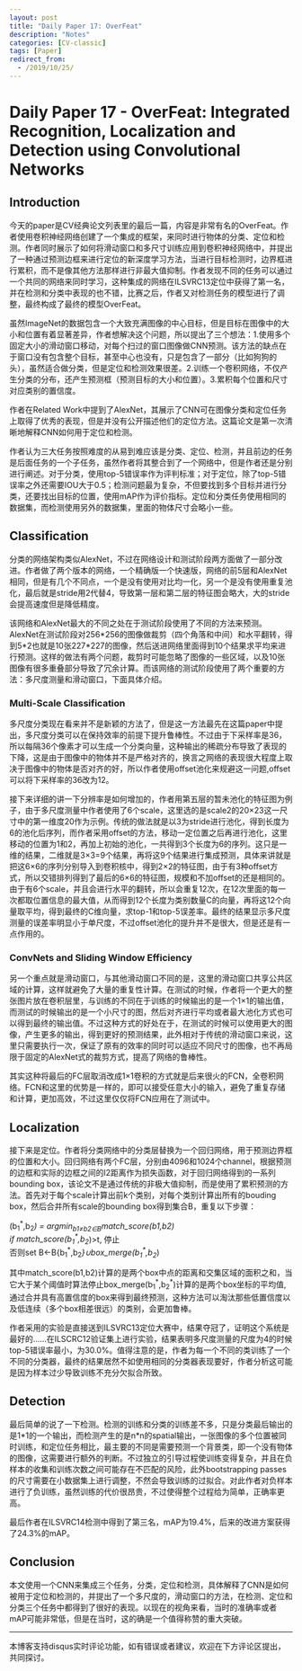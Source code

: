 ```yaml
---
layout: post
title: "Daily Paper 17: OverFeat"
description: "Notes"
categories: [CV-classic]
tags: [Paper]
redirect_from:
  - /2019/10/25/
---
```


# Daily Paper 17 - OverFeat: Integrated Recognition, Localization and Detection using Convolutional Networks  

## Introduction  

今天的paper是CV经典论文列表里的最后一篇，内容是非常有名的OverFeat。作者使用卷积神经网络创建了一个集成的框架，来同时进行物体的分类、定位和检测。作者同时展示了如何将滑动窗口和多尺寸训练应用到卷积神经网络中，并提出了一种通过预测边框来进行定位的新深度学习方法，当进行目标检测时，边界框进行累积，而不是像其他方法那样进行非最大值抑制。作者发现不同的任务可以通过一个共同的网络来同时学习，这种集成的网络在ILSVRC13定位中获得了第一名，并在检测和分类中表现的也不错，比赛之后，作者又对检测任务的模型进行了调整，最终构成了最终的模型OverFeat。  

虽然ImageNet的数据包含一个大致充满图像的中心目标，但是目标在图像中的大小和位置有着显著差异，作者想解决这个问题，所以提出了三个想法：1.使用多个固定大小的滑动窗口移动，对每个扫过的窗口图像做CNN预测。该方法的缺点在于窗口没有包含整个目标，甚至中心也没有，只是包含了一部分（比如狗狗的头），虽然适合做分类，但是定位和检测效果很差。2.训练一个卷积网络，不仅产生分类的分布，还产生预测框（预测目标的大小和位置）。3.累积每个位置和尺寸对应类别的置信度。  

作者在Related Work中提到了AlexNet，其展示了CNN可在图像分类和定位任务上取得了优秀的表现，但是并没有公开描述他们的定位方法。这篇论文是第一次清晰地解释CNN如何用于定位和检测。  

作者认为三大任务按照难度的从易到难应该是分类、定位、检测，并且前边的任务是后面任务的一个子任务，虽然作者将其整合到了一个网络中，但是作者还是分别进行阐述。对于分类，使用top-5错误率作为评判标准；对于定位，除了top-5错误率之外还需要IOU大于0.5；检测问题最为复杂，不但要找到多个目标并进行分类，还要找出目标的位置，使用mAP作为评价指标。定位和分类任务使用相同的数据集，而检测使用另外的数据集，里面的物体尺寸会略小一些。  

## Classification  

分类的网络架构类似AlexNet，不过在网络设计和测试阶段两方面做了一部分改进。作者做了两个版本的网络，一个精确版一个快速版，网络的前5层和AlexNet相同，但是有几个不同点，一个是没有使用对比均一化，另一个是没有使用重复池化，最后就是stride用2代替4，导致第一层和第二层的特征图会略大，大的stride会提高速度但是降低精度。  

该网络和AlexNet最大的不同之处在于测试阶段使用了不同的方法来预测。AlexNet在测试阶段对256\*256的图像做裁剪（四个角落和中间）和水平翻转，得到5\*2也就是10张227\*227的图像，然后送进网络里面得到10个结果求平均来进行预测。这样的做法有两个问题，裁剪时可能忽略了图像的一些区域，以及10张图像有很多重叠部分导致了冗余计算。而该网络的测试阶段使用了两个重要的方法：多尺度测量和滑动窗口，下面具体介绍。  

### Multi-Scale Classification  

多尺度分类现在看来并不是新颖的方法了，但是这一方法最先在这篇paper中提出，多尺度分类可以在保持效率的前提下提升鲁棒性。不过由于下采样率是36，所以每隔36个像素才可以生成一个分类向量，这种输出的稀疏分布导致了表现的下降，这是由于图像中的物体并不是严格对齐的，换言之网络的表现很大程度上取决于图像中的物体是否对齐的好，所以作者使用offset池化来规避这一问题,offset可以将下采样率的36改为12。  

接下来详细的讲一下分辨率是如何增加的，作者用第五层的暂未池化的特征图为例子，由于多尺度测量中作者使用了6个scale，这里选的是scale2的20×23这一尺寸中的第一维度20作为示例。传统的做法就是以3为stride进行池化，得到长度为6的池化后序列，而作者采用offset的方法，移动一定位置之后再进行池化，这里移动的位置为1和2，再加上初始的池化，一共得到3个长度为6的序列。这只是一维的结果，二维就是3×3=9个结果，再将这9个结果进行集成预测，具体来讲就是把这6×6的序列分别导入到卷积核中，得到2×2的特征图，由于有3种offset方式，所以交错排列得到了最后的6×6的特征图，规模和不加offset的还是相同的。由于有6个scale，并且会进行水平的翻转，所以会重复12次，在12次里面的每一次都取位置信息的最大值，从而得到12个长度为类别数量C的向量，再将这12个向量取平均，得到最终的C维向量，求top-1和top-5误差率。最终的结果显示多尺度测量的误差率明显小于单尺度，不过offset池化的提升并不是很大，但是还是有一点作用的。  

### ConvNets and Sliding Window Efficiency  

另一个重点就是滑动窗口，与其他滑动窗口不同的是，这里的滑动窗口共享公共区域的计算，这样就避免了大量的重复性计算。在测试的时候，作者将一个更大的整张图片放在卷积层里，与训练的不同在于训练的时候输出的是一个1×1的输出值，而测试的时候输出的是一个小尺寸的图，然后对齐进行平均或者最大池化方式也可以得到最终的输出值。不过这种方式的好处在于，在测试的时候可以使用更大的图像，产生更多的输出，得到更好的预测结果，此外相对于传统的滑动窗口来说，这里只需要执行一次，保证了原有的效率的同时可以适应不同尺寸的图像，也不再局限于固定的AlexNet式的裁剪方式，提高了网络的鲁棒性。  

其实这种将最后的FC层取消改成1×1卷积的方式就是后来很火的FCN，全卷积网络。FCN和这里的优势是一样的，即可以接受任意大小的输入，避免了重复存储和计算，更加高效，不过这里仅仅将FCN应用在了测试中。  

## Localization  

接下来是定位。作者将分类网络中的分类层替换为一个回归网络，用于预测边界框的位置和大小。回归网络有两个FC层，分别由4096和1024个channel，根据预测的边框和实际的边框之间的l2距离作为损失函数，对于回归网络得到的一系列bounding box，该论文不是通过传统的非极大值抑制，而是使用了累积预测的方法。首先对于每个scale计算出前k个类别，对每个类别计算出所有的bouding box，然后合并所有scale的bounding box得到集合B，重复以下步骤：  

(b<sub>1</sub><sup>\*</sup>,b<sub>2</sub><sup>*</sup>) = argmin<sub>b1≠b2∈B</sub>match_score(b1,b2)  
if match_score(b<sub>1</sub><sup>\*</sup>,b<sub>2</sub><sup>*</sup>)>t, 停止  
否则set B←B\{b<sub>1</sub><sup>\*</sup>,b<sub>2</sub><sup>*</sup>}∪box_merge(b<sub>1</sub><sup>\*</sup>,b<sub>2</sub><sup>*</sup>)  

其中match_score(b1,b2)计算的是两个box中点的距离和交集区域的面积之和，当它大于某个阈值时算法停止box_merge(b<sub>1</sub><sup>\*</sup>,b<sub>2</sub><sup>*</sup>)计算的是两个box坐标的平均值,通过合并具有高置信度的box来得到最终预测，这种方法可以淘汰那些低置信度以及低连续（多个box相差很远）的类别，会更加鲁棒。  

作者采用的实验是直接送到ILSVRC13定位大赛中，结果夺冠了，证明这个系统是最好的……在ILSCRC12验证集上进行实验，结果表明多尺度测量的尺度为4的时候top-5错误率最小，为30.0%。值得注意的是，作者为每一个不同的类训练了一个不同的分类器，最终的结果居然不如使用相同的分类器表现要好，作者分析这可能是因为样本过少导致训练不充分欠拟合所致。  

## Detection  

最后简单的说了一下检测。检测的训练和分类的训练差不多，只是分类最后输出的是1\*1的一个输出，而检测产生的是n\*n的spatial输出，一张图像的多个位置被同时训练，和定位任务相比，最主要的不同是需要预测一个背景类，即一个没有物体的图像，这需要进行额外的判断。不过独立的引导过程使训练变得复杂，并且在负样本的收集和训练次数之间可能存在不匹配的风险，此外bootstrapping passes的尺寸需要在小数据集上进行调整，不然会导致训练的过拟合。对此作者对负样本进行了负训练，虽然训练的代价很昂贵，不过使得整个过程给为简单，正确率更高。  

最后作者在ILSVRC14检测中得到了第三名，mAP为19.4%，后来的改进方案获得了24.3%的mAP。  

## Conclusion  


本文使用一个CNN来集成三个任务，分类，定位和检测，具体解释了CNN是如何被用于定位和检测的，并提出了一个多尺度的，滑动窗口的方法，在检测、定位和分类三个任务中都得到了很好的表现。以现在的视角来看，当时的准确率或者mAP可能非常低，但是在当时，这的确是一个值得称赞的重大突破。  

---
本博客支持disqus实时评论功能，如有错误或者建议，欢迎在下方评论区提出，共同探讨。  
